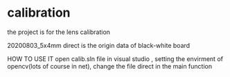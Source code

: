 # calibration
the project is for the lens calibration

20200803_5x4mm direct is the origin data of black-white board

HOW TO USE IT
open calib.sln  file in visual studio , setting the envirment of opencv(lots of course in net), change the file direct in the main function 

